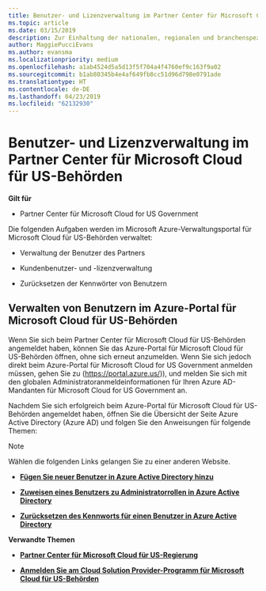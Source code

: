 ```yaml
---
title: Benutzer- und Lizenzverwaltung im Partner Center für Microsoft Cloud für US-Behörden | Partner Center für Microsoft Cloud für US-Behörden
ms.topic: article
ms.date: 03/15/2019
description: Zur Einhaltung der nationalen, regionalen und branchenspezifischen Anforderungen, die für die Erfassung und Verwendung von Personendaten gelten, sind Benutzerverwaltungsfunktionen nicht im Partner Center für Microsoft Cloud für US-Behörden verfügbar. Stattdessen können Sie Benutzer im Azure-Portal für Microsoft Cloud für US-Behörden hinzufügen und verwalten.
author: MaggiePucciEvans
ms.author: evansma
ms.localizationpriority: medium
ms.openlocfilehash: a1ab4524d5a5d13f5f704a4f4760ef9c163f9a02
ms.sourcegitcommit: b1ab80345b4e4af649fb8cc51d96d798e0791ade
ms.translationtype: HT
ms.contentlocale: de-DE
ms.lasthandoff: 04/23/2019
ms.locfileid: "62132930"
---
```

# <a name="user-and-license-management-in-partner-center-for-microsoft-cloud-for-us-government"></a>Benutzer- und Lizenzverwaltung im Partner Center für Microsoft Cloud für US-Behörden

**Gilt für**

-  Partner Center für Microsoft Cloud for US Government

Die folgenden Aufgaben werden im Microsoft Azure-Verwaltungsportal für Microsoft Cloud für US-Behörden verwaltet:

- Verwaltung der Benutzer des Partners

- Kundenbenutzer- und -lizenzverwaltung

- Zurücksetzen der Kennwörter von Benutzern


## <a name="how-to-manage-users-in-the-azure-portal-for-microsoft-cloud-for-us-government"></a>Verwalten von Benutzern im Azure-Portal für Microsoft Cloud für US-Behörden

Wenn Sie sich beim Partner Center für Microsoft Cloud für US-Behörden angemeldet haben, können Sie das Azure-Portal für Microsoft Cloud für US-Behörden öffnen, ohne sich erneut anzumelden. Wenn Sie sich jedoch direkt beim Azure-Portal für Microsoft Cloud for US Government anmelden müssen, gehen Sie zu (https://portal.azure.us/)), und melden Sie sich mit den globalen Administratoranmeldeinformationen für Ihren Azure AD-Mandanten für Microsoft Cloud for US Government an.

Nachdem Sie sich erfolgreich beim Azure-Portal für Microsoft Cloud für US-Behörden angemeldet haben, öffnen Sie die Übersicht der Seite Azure Active Directory (Azure AD) und folgen Sie den Anweisungen für folgende Themen:

> [!NOTE]  
> Wählen die folgenden Links gelangen Sie zu einer anderen Website. 

-  [**Fügen Sie neuer Benutzer in Azure Active Directory hinzu**](https://docs.microsoft.com/azure/active-directory/active-directory-users-create-azure-portal)

-  [**Zuweisen eines Benutzers zu Administratorrollen in Azure Active Directory**](https://docs.microsoft.com/azure/active-directory/active-directory-users-assign-role-azure-portal)

-  [**Zurücksetzen des Kennworts für einen Benutzer in Azure Active Directory**](https://docs.microsoft.com/azure/active-directory/active-directory-users-reset-password-azure-portal)

**Verwandte Themen**

-  [**Partner Center für Microsoft Cloud für US-Regierung**](partner-center-for-microsoft-us-govt-cloud.md)

-  [**Anmelden Sie am Cloud Solution Provider-Programm für Microsoft Cloud für US-Behörden**](enroll-in-csp-for-microsoft-us-govt-cloud.md)
